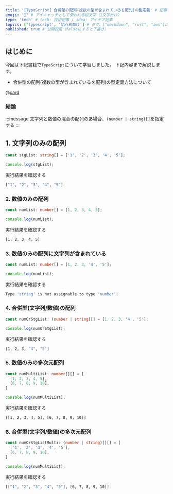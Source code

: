 ```yaml
---
title: '[TypeScript] 合併型の配列(複数の型が含まれているを配列)の型定義' # 記事のタイトル
emoji: '🏯' # アイキャッチとして使われる絵文字（1文字だけ）
type: 'tech' # tech: 技術記事 / idea: アイデア記事
topics: ['typescript', '初心者向け'] # タグ。["markdown", "rust", "aws"]のように指定する
published: true # 公開設定（falseにすると下書き）
---
```


## はじめに

今回は下記書籍で`TypeScript`について学習しました。
下記内容まで解説します。

- 合併型の配列(複数の型が含まれているを配列)の型定義方法について

@[card](https://www.oreilly.co.jp/books/9784814400362/)

### 結論

:::message
文字列と数値の混合の配列のあ場合、`(number | string)[]`を指定する
:::

## 1. 文字列のみの配列

```ts
const stgList: string[] = ['1', '2', '3', '4', '5'];

console.log(stgList);
```

実行結果を確認する

```bash
["1", "2", "3", "4", "5"]
```

### 2. 数値のみの配列
```ts
const numList: number[] = [1, 2, 3, 4, 5];

console.log(numList);
```

実行結果を確認する

```bash
[1, 2, 3, 4, 5]
```

### 3. 数値のみの配列に文字列が含まれている
```ts
const numList: number[] = [1, 2, 3, '4', '5'];

console.log(numList);
```

実行結果を確認する

```bash
Type 'string' is not assignable to type 'number'.
```

### 4. 合併型(文字列/数値)の配列
```ts
const numOrStgList: (number | string)[] = [1, 2, 3, '4', '5'];

console.log(numOrStgList);
```

実行結果を確認する

```bash
[1, 2, 3, "4", "5"]
```

### 5. 数値のみの多次元配列
```ts
const numMultiList: number[][] = [
  [1, 2, 3, 4, 5],
  [6, 7, 8, 9, 10],
]

console.log(numMultiList);
```

実行結果を確認する

```bash
[[1, 2, 3, 4, 5], [6, 7, 8, 9, 10]]
```

### 6. 合併型(文字列/数値)の多次元配列
```ts
const numOrStgListMulti: (number | string)[][] = [
  ['1', '2', '3', '4', '5'],
  [6, 7, 8, 9, 10],
]

console.log(numMultiList);
```

実行結果を確認する

```bash
[["1", "2", "3", "4", "5"], [6, 7, 8, 9, 10]]
```
